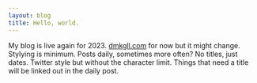```yaml
---
layout: blog
title: Hello, world.
---
```


My blog is live again for 2023. [dmkgll.com](/) for now but it might change. Stylying is minimum. Posts daily, sometimes more often? No titles, just dates. Twitter style but without the character limit. Things that need a title will be linked out in the daily post.
